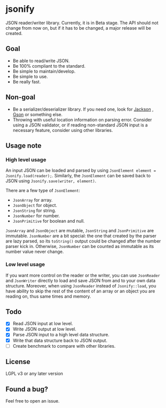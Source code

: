
# jsonify
JSON reader/writer library. Currently, it is in Beta stage. The API should not change from now on, but if it has to be
changed, a major release will be created.

## Goal

- Be able to read/write JSON.
- Be 100% compliant to the standard.
- Be simple to maintain/develop.
- Be simple to use.
- Be really fast.

## Non-goal

- Be a serializer/deserializer library. If you need one, look for [Jackson](https://github.com/FasterXML/jackson)
  , [Gson](https://github.com/google/gson) or something else.
- Throwing with useful location information on parsing error. Consider using a JSON validator, or if reading
  non-standard JSON input is a necessary feature, consider using other libraries.

## Usage note

### High level usage

An input JSON can be loaded and parsed by using `JsonElement element = Jsonify.load(reader);`. Similarly,
the `JsonElement` can be saved back to JSON using `Jsonify.save(writer, element)`.

There are a few type of `JsonElement`:

- `JsonArray` for array.
- `JsonObject` for object.
- `JsonString` for string.
- `JsonNumber` for number.
- `JsonPrimitive` for boolean and null.

`JsonArray` and `JsonObject` are mutable, `JsonString` and `JsonPrimitive` are immutable. `JsonNumber` are a bit
special: the one that created by the parser are lazy parsed, so its `toString()` output could be changed after the
number parser kick in. Otherwise, `JsonNumber` can be counted as immutable as its number value never change.

### Low level usage

If you want more control on the reader or the writer, you can use `JsonReader` and `JsonWriter` directly to load and
save JSON from and to your own data structure. Moreover, when using `JsonReader` instead of `Jsonify::load`, you have
ability to skip the rest of the content of an array or an object you are reading on, thus same times and memory.

## Todo

- [x] Read JSON input at low level.
- [x] Write JSON output at low level.
- [x] Parse JSON input to a high level data structure.
- [x] Write that data structure back to JSON output.
- [ ] Create benchmark to compare with other libraries.

## License

LGPL v3 or any later version

## Found a bug?
Feel free to open an issue.

